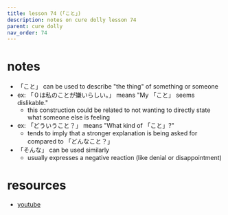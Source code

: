 ```yaml
---
title: lesson 74 (「こと」)
description: notes on cure dolly lesson 74
parent: cure dolly
nav_order: 74
---
```

# notes
- 「こと」 can be used to describe "the thing" of something or someone
- ex: 「０は私のことが嫌いらしい。」 means "My 「こと」 seems dislikable."
	- this construction could be related to not wanting to directly state what someone else is feeling
- ex: 「どういうこと？」 means "What kind of 「こと」?"
	- tends to imply that a stronger explanation is being asked for compared to 「どんなこと？」
- 「そんな」 can be used similarly
	- usually expresses a negative reaction (like denial or disappointment)
# resources
- [youtube](https://www.youtube.com/watch?v=aoP6sFyTsIk)